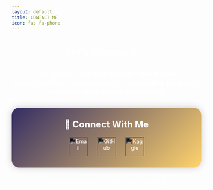 ```yaml
---
layout: default
title: CONTACT ME
icon: fas fa-phone
---
```


<style>
  /* Page Styling */
  h1, h2 {
    font-family: 'Bungee', cursive, sans-serif;
    color: white;
    text-align: center;
  }

  .colorful-container {
    text-align: center;
    background: linear-gradient(135deg, #332d64, #ffd36d);
    padding: 30px;
    border-radius: 20px;
    box-shadow: 0 0 20px #00000033;
    max-width: 700px;
    margin: 30px auto;
  }

  .section-title {
    font-size: 1.5rem;
    font-weight: bold;
    margin-bottom: 20px;
    color: white;
  }

  .contact-links {
    display: flex;
    justify-content: center;
    gap: 25px;
    flex-wrap: wrap;
  }

  /* 🔹 Icon Color Control */
  .contact-links img {
    width: 50px;
    height: 50px;
    filter: invert(100%) sepia(100%) saturate(0%) hue-rotate(180deg);
    transition: transform 0.3s ease, filter 0.3s ease;
  }

  /* 🔹 Hover Effect: Slight color + zoom */
  .contact-links img:hover {
    transform: scale(1.2);
    filter: invert(84%) sepia(80%) saturate(1000%) hue-rotate(40deg);
  }

  /* Responsive */
  @media (max-width: 600px) {
    .colorful-container {
      padding: 20px;
    }
  }

  p {
    color: white;
    text-align: center;
    margin-top: 20px;
  }
</style>

<h1>Let's Connect! 💫</h1>
<h2>I'm always excited to hear about new opportunities, collaborate on innovative projects, or simply chat about technology.</h2>

<div class="colorful-container">
  <div class="section-title">🔗 Connect With Me</div>

  <div class="contact-links">
    <a href="mailto:weldonkipkoech@email.com" target="_blank">
      <img src="https://img.icons8.com/ios-filled/50/000000/new-post.png" alt="Email">
    </a>

  <a href="https://github.com/weldonkipkoech" target="_blank">
      <img src="https://img.icons8.com/ios-glyphs/50/000000/github.png" alt="GitHub">
    </a>

  <a href="https://www.kaggle.com/weldonsitienei" target="_blank">
      <img src="https://www.kaggle.com/static/images/site-logo.png" alt="Kaggle">
    </a>
  </div>
</div>

<p>Thank you! Looking forward to your response 💬</p>
